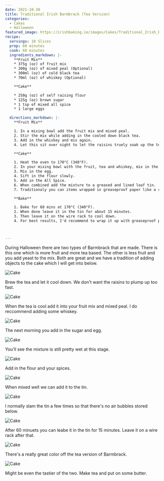 ```yaml
---
date: 2021-10-30
title: Traditional Irish Barmbrack (Tea Version)
categories:
  - Cakes
  - Halloween
featured_image: https://irishbaking.ie/images/Cakes/Traditional_Irish_Barmbrack_Tea_Version/Image_1.jpg
recipe:
  servings: 10 Slices
  prep: 60 minutes
  cook: 60 minutes
  ingredients_markdown: |-
    **Fruit Mix**
    * 375g (oz) of fruit mix
    * 200g (oz) of mixed peal (Optional)
    * 300ml (oz) of cold black tea
    * 70ml (oz) of whiskey (Optional)

    **Cake**

    * 250g (oz) of self raising flour
    * 125g (oz) brown sugar
    * 1 tsp of mixed all spice
    * 1 large eggs

  directions_markdown: |-
    **Fruit Mix**

    1. In a mixing bowl add the fruit mix and mixed peal.
    2. Stir the mix while adding in the cooled down black tea.
    3. Add in the whiskey and mix again.
    4. Let this sit over night to let the raisins truely soak up the tea and whiskey.

    **Cake**

    1. Heat the oven to 170°C (340°F).
    2. In your mixing bowl with the fruit, tea and whiskey, mix in the sugar.
    3. Mix in the egg.
    4. Sift in the flour slowly.
    5. Add in the All Spice.
    6. When combined add the mixture to a greased and lined loaf tin.
    7. Traditionaly you can items wrapped in greaseproof paper like a ring.

    **Bake**

    1. Bake for 60 mins at 170°C (340°F).
    2. When done leave it in the tin for about 15 minutes.
    3. Then leave it on the wire rack to cool down.
    4. For best results, I'd recommend to wrap it up with greaseproof paper and then tin foil and leave it for 2 days before digging into it.



---
```

During Halloween there are two types of Barmbrack that are made. There is this one which is more fruit and more tea based. The other is less fruit and you add yeast to the mix. Both are great and we have a tradition of adding objects to the cake which I will get into below.

![Cake](https://irishbaking.ie/images/Cakes/Traditional_Irish_Barmbrack_Tea_Version/Image_2.jpg)

Brew the tea and let it cool down. We don't want the raisins to plump up too fast.

![Cake](https://irishbaking.ie/images/Cakes/Traditional_Irish_Barmbrack_Tea_Version/Image_3.jpg)

When the tea is cool add it into your fruit mix and mixed peal. I do reccommend adding some whiskey.

![Cake](https://irishbaking.ie/images/Cakes/Traditional_Irish_Barmbrack_Tea_Version/Image_4.jpg)

The next morning you add in the sugar and egg.

![Cake](https://irishbaking.ie/images/Cakes/Traditional_Irish_Barmbrack_Tea_Version/Image_5.jpg)

You'll see the mixture is still pretty wet at this stage.

![Cake](https://irishbaking.ie/images/Cakes/Traditional_Irish_Barmbrack_Tea_Version/Image_6.jpg)

Add in the flour and your spices.

![Cake](https://irishbaking.ie/images/Cakes/Traditional_Irish_Barmbrack_Tea_Version/Image_7.jpg)

When mixed well we can add it to the tin.

![Cake](https://irishbaking.ie/images/Cakes/Traditional_Irish_Barmbrack_Tea_Version/Image_8.jpg)

I normally slam the tin a few times so that there's no air bubbles stored below.

![Cake](https://irishbaking.ie/images/Cakes/Traditional_Irish_Barmbrack_Tea_Version/Image_9.jpg)

After 60 minuets you can leabe it in the tin for 15 minutes. Leave it on a wire rack after that.

![Cake](https://irishbaking.ie/images/Cakes/Traditional_Irish_Barmbrack_Tea_Version/Image_10.jpg)

There's a really great color off the tea version of Barmbrack.

![Cake](https://irishbaking.ie/images/Cakes/Traditional_Irish_Barmbrack_Tea_Version/Image_11.jpg)

Might be even the tastier of the two. Make tea and put on some butter.
